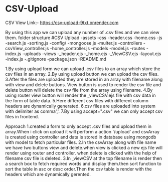 # CSV-Upload
CSV View
Link:- https://csv-upload-9txt.onrender.com

By using this app we can upload any number of .csv files and we can view them.
folder structure
#CSV Upload
-assets
  -css
    -header.css
    -home.css
  -js
    -search.js
    -sorting.js
-config/
  -mongoose.js
  -multer.js
-controllers
  -csvView_controller.js
  -home_controller.js
-models
  -model.js
-routes
  -index.js
-uploads
-views
  -_header.ejs
  -_home.ejs
  -_ViewCSV.ejs
  -layout.ejs
-index.js
-.gitignore
-package.json
-README.md 

1.By using upload form we can upload .csv files to an array which store the csv files in an array.
2.By using upload button we can upload the csv files.
3.After the files are uploaded they are stored in an array with filename along with view and delete buttons.
  View button is used to render the csv file and delete button will delete the csv file from the array using filename.
4.By using router view button will render the _viewCSV.ejs file with csv data in the form of table data.
5.Here different csv files with different column headers are dynamically generated.
6.csv files are uploaded into system with delimiter as comma','.
7.By using accept=".csv" we can only accept csv files in frontend.

Approach
1.created a form to only accept .csv files and upload them in array.When i click on upload it will perform a action '/upload'
  and csvArray is created using controller and data is stored in database using mongodb with model to fetch particular files.
2.In the csvArray along with file name we have two buttons view and delete.when view is clicked a new ejs file will render using router and controller.
  when delete is clicked with the help of filename csv file is deleted.
3.In _viewCSV at the top filename is render then a search box to fetch required words and display them.then sort function to sort the table 
  in asc or desc order.Then the csv table is render with the headers which are  dynamically gerented.
